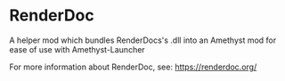 # RenderDoc

A helper mod which bundles RenderDocs's .dll into an Amethyst mod for ease of use with Amethyst-Launcher

For more information about RenderDoc, see: https://renderdoc.org/

